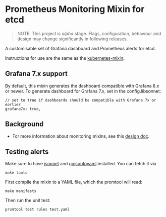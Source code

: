 # Prometheus Monitoring Mixin for etcd

> NOTE: This project is *alpha* stage. Flags, configuration, behaviour and design may change significantly in following releases.

A customisable set of Grafana dashboard and Prometheus alerts for etcd.

Instructions for use are the same as the [kubernetes-mixin](https://github.com/kubernetes-monitoring/kubernetes-mixin).

## Grafana 7.x support

By default, this mixin generates the dashboard compatible with Grafana 8.x or newer.
To generate dashboard for Grafana 7.x, set in the config.libsonnet:

```
// set to true if dashboards should be compatible with Grafana 7x or earlier
grafana7x: true,
```

## Background

* For more information about monitoring mixins, see this [design doc](https://github.com/monitoring-mixins/docs/blob/master/design.pdf).

## Testing alerts

Make sure to have [jsonnet](https://jsonnet.org/) and [gojsontoyaml](https://github.com/brancz/gojsontoyaml) installed. You can fetch it via

```
make tools
```

First compile the mixin to a YAML file, which the promtool will read:
```
make manifests
```

Then run the unit test:
```
promtool test rules test.yaml
```
